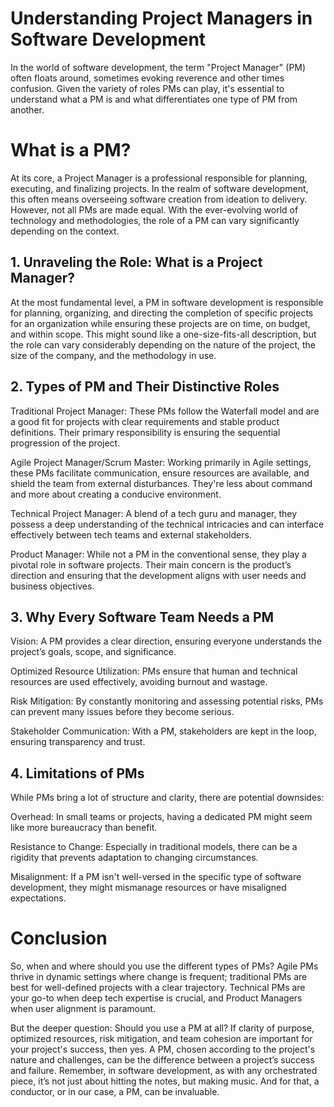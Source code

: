 # Understanding Project Managers in Software Development
In the world of software development, the term "Project Manager" (PM) often floats around, sometimes evoking reverence and other times confusion. Given the variety of roles PMs can play, it's essential to understand what a PM is and what differentiates one type of PM from another.

# What is a PM?
At its core, a Project Manager is a professional responsible for planning, executing, and finalizing projects. In the realm of software development, this often means overseeing software creation from ideation to delivery. However, not all PMs are made equal. With the ever-evolving world of technology and methodologies, the role of a PM can vary significantly depending on the context.

## 1. Unraveling the Role: What is a Project Manager?

At the most fundamental level, a PM in software development is responsible for planning, organizing, and directing the completion of specific projects for an organization while ensuring these projects are on time, on budget, and within scope. This might sound like a one-size-fits-all description, but the role can vary considerably depending on the nature of the project, the size of the company, and the methodology in use.

## 2. Types of PM and Their Distinctive Roles

Traditional Project Manager: These PMs follow the Waterfall model and are a good fit for projects with clear requirements and stable product definitions. Their primary responsibility is ensuring the sequential progression of the project.

Agile Project Manager/Scrum Master: Working primarily in Agile settings, these PMs facilitate communication, ensure resources are available, and shield the team from external disturbances. They're less about command and more about creating a conducive environment.

Technical Project Manager: A blend of a tech guru and manager, they possess a deep understanding of the technical intricacies and can interface effectively between tech teams and external stakeholders.

Product Manager: While not a PM in the conventional sense, they play a pivotal role in software projects. Their main concern is the product’s direction and ensuring that the development aligns with user needs and business objectives.

## 3. Why Every Software Team Needs a PM

Vision: A PM provides a clear direction, ensuring everyone understands the project’s goals, scope, and significance.

Optimized Resource Utilization: PMs ensure that human and technical resources are used effectively, avoiding burnout and wastage.

Risk Mitigation: By constantly monitoring and assessing potential risks, PMs can prevent many issues before they become serious.

Stakeholder Communication: With a PM, stakeholders are kept in the loop, ensuring transparency and trust.

## 4. Limitations of PMs

While PMs bring a lot of structure and clarity, there are potential downsides:

Overhead: In small teams or projects, having a dedicated PM might seem like more bureaucracy than benefit.

Resistance to Change: Especially in traditional models, there can be a rigidity that prevents adaptation to changing circumstances.

Misalignment: If a PM isn't well-versed in the specific type of software development, they might mismanage resources or have misaligned expectations.

# Conclusion

So, when and where should you use the different types of PMs? Agile PMs thrive in dynamic settings where change is frequent; traditional PMs are best for well-defined projects with a clear trajectory. Technical PMs are your go-to when deep tech expertise is crucial, and Product Managers when user alignment is paramount.

But the deeper question: Should you use a PM at all? If clarity of purpose, optimized resources, risk mitigation, and team cohesion are important for your project's success, then yes. A PM, chosen according to the project's nature and challenges, can be the difference between a project’s success and failure. Remember, in software development, as with any orchestrated piece, it’s not just about hitting the notes, but making music. And for that, a conductor, or in our case, a PM, can be invaluable.
